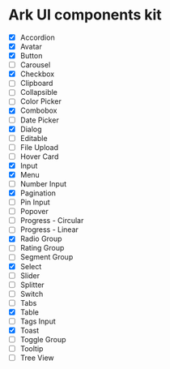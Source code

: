 # Ark UI components kit

- [x] Accordion
- [x] Avatar
- [x] Button
- [ ] Carousel
- [x] Checkbox
- [ ] Clipboard
- [ ] Collapsible
- [ ] Color Picker
- [x] Combobox
- [ ] Date Picker
- [x] Dialog
- [ ] Editable
- [ ] File Upload
- [ ] Hover Card
- [x] Input
- [x] Menu
- [ ] Number Input
- [x] Pagination
- [ ] Pin Input
- [ ] Popover
- [ ] Progress - Circular
- [ ] Progress - Linear
- [x] Radio Group
- [ ] Rating Group
- [ ] Segment Group
- [x] Select
- [ ] Slider
- [ ] Splitter
- [ ] Switch
- [ ] Tabs
- [x] Table
- [ ] Tags Input
- [x] Toast
- [ ] Toggle Group
- [ ] Tooltip
- [ ] Tree View
